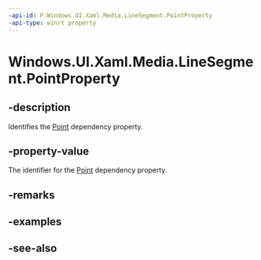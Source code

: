 ```yaml
---
-api-id: P:Windows.UI.Xaml.Media.LineSegment.PointProperty
-api-type: winrt property
---
```


<!-- Property syntax
public Windows.UI.Xaml.DependencyProperty PointProperty { get; }
-->

# Windows.UI.Xaml.Media.LineSegment.PointProperty

## -description
Identifies the [Point](linesegment_point.md) dependency property.



## -property-value
The identifier for the [Point](linesegment_point.md) dependency property.

## -remarks

## -examples

## -see-also
